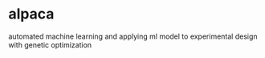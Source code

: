 # alpaca
automated machine learning and applying ml model to experimental design with genetic optimization
